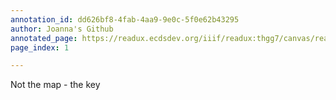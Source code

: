 ```yaml
---
annotation_id: dd626bf8-4fab-4aa9-9e0c-5f0e62b43295
author: Joanna's Github
annotated_page: https://readux.ecdsdev.org/iiif/readux:thgg7/canvas/readux:thgg7_00000001.jp2
page_index: 1

---
```

<p>Not the map - the key</p>